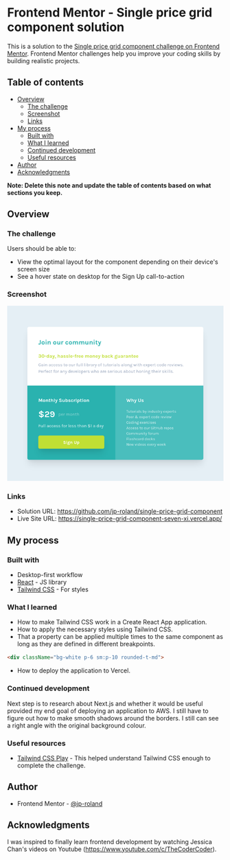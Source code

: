 # Frontend Mentor - Single price grid component solution

This is a solution to the [Single price grid component challenge on Frontend Mentor](https://www.frontendmentor.io/challenges/single-price-grid-component-5ce41129d0ff452fec5abbbc). Frontend Mentor challenges help you improve your coding skills by building realistic projects. 

## Table of contents

- [Overview](#overview)
  - [The challenge](#the-challenge)
  - [Screenshot](#screenshot)
  - [Links](#links)
- [My process](#my-process)
  - [Built with](#built-with)
  - [What I learned](#what-i-learned)
  - [Continued development](#continued-development)
  - [Useful resources](#useful-resources)
- [Author](#author)
- [Acknowledgments](#acknowledgments)

**Note: Delete this note and update the table of contents based on what sections you keep.**

## Overview

### The challenge

Users should be able to:

- View the optimal layout for the component depending on their device's screen size
- See a hover state on desktop for the Sign Up call-to-action

### Screenshot

![](./screenshot-desktop.png)

### Links

- Solution URL: https://github.com/jp-roland/single-price-grid-component
- Live Site URL: https://single-price-grid-component-seven-xi.vercel.app/

## My process

### Built with

- Desktop-first workflow
- [React](https://reactjs.org/) - JS library
- [Tailwind CSS](https://tailwindcss.com/) - For styles

### What I learned

- How to make Tailwind CSS work in a Create React App application.
- How to apply the necessary styles using Tailwind CSS.
- That a property can be applied multiple times to the same component as long as they are defined in different breakpoints.

```html
<div className="bg-white p-6 sm:p-10 rounded-t-md">
```

- How to deploy the application to Vercel.

### Continued development

Next step is to research about Next.js and whether it would be useful provided my end goal of deploying an application to AWS.
I still have to figure out how to make smooth shadows around the borders. I still can see a right angle with the original background colour.

### Useful resources

- [Tailwind CSS Play](https://play.tailwindcss.com/) - This helped understand Tailwind CSS enough to complete the challenge.

## Author

- Frontend Mentor - [@jp-roland](https://www.frontendmentor.io/profile/jp-roland)

## Acknowledgments

I was inspired to finally learn frontend development by watching Jessica Chan's videos on Youtube (https://www.youtube.com/c/TheCoderCoder).